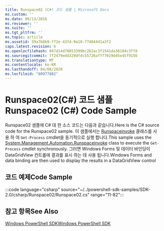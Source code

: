 ```yaml
---
title: Runspace02 (C#) 코드 샘플 | Microsoft Docs
ms.custom: ''
ms.date: 09/13/2016
ms.reviewer: ''
ms.suite: ''
ms.tgt_pltfrm: ''
ms.topic: article
ms.assetid: 59a7b8b9-f72e-43fd-9a10-77404441a3f2
caps.latest.revision: 6
ms.openlocfilehash: 047d14d70853399bc262ac3f1541da38184c3ff8
ms.sourcegitcommit: 7f2479edd329dfdc55726afff7019d45e45f9156
ms.translationtype: MT
ms.contentlocale: ko-KR
ms.lasthandoff: 04/08/2020
ms.locfileid: "80977882"
---
```

# <a name="runspace02-c-code-sample"></a><span data-ttu-id="cb0c9-102">Runspace02(C#) 코드 샘플</span><span class="sxs-lookup"><span data-stu-id="cb0c9-102">Runspace02 (C#) Code Sample</span></span>

<span data-ttu-id="cb0c9-103">Runspace02 샘플에 C# 대 한 소스 코드는 다음과 같습니다.</span><span class="sxs-lookup"><span data-stu-id="cb0c9-103">Here is the C# source code for the Runspace02 sample.</span></span> <span data-ttu-id="cb0c9-104">이 샘플에서는 [Runspaceinvoke](/dotnet/api/System.Management.Automation.RunspaceInvoke) 클래스를 사용 하 여 `Get-Process` cmdlet을 동기적으로 실행 합니다.</span><span class="sxs-lookup"><span data-stu-id="cb0c9-104">This sample uses the [System.Management.Automation.Runspaceinvoke](/dotnet/api/System.Management.Automation.RunspaceInvoke) class to execute the `Get-Process` cmdlet synchronously.</span></span> <span data-ttu-id="cb0c9-105">그러면 Windows Forms 및 데이터 바인딩이 DataGridView 컨트롤에 결과를 표시 하는 데 사용 됩니다.</span><span class="sxs-lookup"><span data-stu-id="cb0c9-105">Windows Forms and data binding are then used to display the results in a DataGridView control</span></span>

## <a name="code-sample"></a><span data-ttu-id="cb0c9-106">코드 예제</span><span class="sxs-lookup"><span data-stu-id="cb0c9-106">Code Sample</span></span>

:::code language="csharp" source="~/../powershell-sdk-samples/SDK-2.0/csharp/Runspace02/Runspace02.cs" range="11-82":::

## <a name="see-also"></a><span data-ttu-id="cb0c9-107">참고 항목</span><span class="sxs-lookup"><span data-stu-id="cb0c9-107">See Also</span></span>

[<span data-ttu-id="cb0c9-108">Windows PowerShell SDK</span><span class="sxs-lookup"><span data-stu-id="cb0c9-108">Windows PowerShell SDK</span></span>](../windows-powershell-reference.md)
